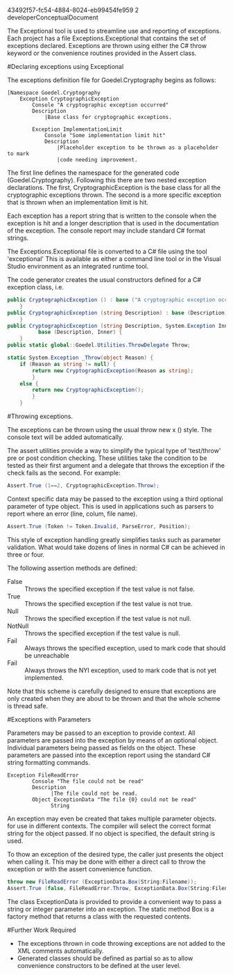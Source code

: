 <id>43492f57-fc54-4884-8024-eb99454fe959
<version>2
<contenttype>developerConceptualDocument

The Exceptional tool is used to streamline use and reporting of 
exceptions. Each project has a file Exceptions.Exceptional that contains
the set of exceptions declared. Exceptions are thrown using either the
C# throw keyword or the convenience routines provided in the Assert class.

#Declaring exceptions using Exceptional</title>

The exceptions definition file for Goedel.Cryptography begins as follows:

~~~~
[Namespace Goedel.Cryptography
    Exception CryptographicException
        Console "A cryptographic exception occurred"
        Description
            |Base class for cryptographic exceptions.
		
        Exception ImplementationLimit
            Console "Some implementation limit hit"
            Description
                |Placeholder exception to be thrown as a placeholder to mark
                |code needing improvement.      
~~~~

The first line defines the namespace for the generated code
(Goedel.Cryptography). Following this there are two nested exception
declarations. The first, CryptographicException is the base class 
for all the cryptographic exceptions thrown. The second is a more specific
exception that is thrown when an implementation limit is hit.

Each exception has a report string that is written to the console
when the exception is hit and a longer description that is used in the
documentation of the exception. The console report may include 
standard C# format strings.



The Exceptions.Exceptional file is converted to a C# file using the
tool 'exceptional' This is available as either a command line tool 
or in the Visual Studio environment as an integrated runtime tool.

The code generator creates the usual constructors defined for a 
C# exception class, i.e.

~~~~C#
public CryptographicException () : base ("A cryptographic exception occurred") {
    }
public CryptographicException (string Description) : base (Description) {
    }
public CryptographicException (string Description, System.Exception Inner) :
          base (Description, Inner) {
    }
public static global::Goedel.Utilities.ThrowDelegate Throw;

static System.Exception _Throw(object Reason) {
    if (Reason as string != null) {
        return new CryptographicException(Reason as string);
        }
    else {
        return new CryptographicException();
        }
    }
~~~~


#Throwing exceptions.

The exceptions can be thrown using the usual throw new x () style.
The console text will be added automatically.

The assert utilities provide a way to simplify the typical
type of 'test/throw' pre or post condition checking. These
utilities take the condition to be tested as their first argument
and a delegate that throws the exception if the check fails as
the second. For example:

~~~~C#
Assert.True (1==2, CryptographicException.Throw);
~~~~


Context specific data may be passed to the exception using a third optional
parameter of type object. This is used in applications such as parsers
to report where an error (line, colum, file name).

~~~~C#
Assert.True (Token != Token.Invalid, ParseError, Position);
~~~~

This style of exception handling greatly simplifies tasks such as
parameter validation. What would take dozens of lines in normal C# can be
achieved in three or four.

The following assertion methods are defined:

<dl>
<dt>False
<dd>Throws the specified exception if the test value is not false.
<dt>True
<dd>Throws the specified exception if the test value is not true.
<dt>Null
<dd>Throws the specified exception if the test value is not null.
<dt>NotNull
<dd>Throws the specified exception if the test value is null.
<dt>Fail
<dd>Always throws the specified exception, used to mark code that should be unreachable
<dt>Fail
<dd>Always throws the NYI exception, used to mark code that is not yet implemented.
</dl>

Note that this scheme is carefully designed to ensure that exceptions are only
created when they are about to be thrown and that the whole scheme is thread safe.


#Exceptions with Parameters

Parameters may be passed to an exception to provide context. All parameters
are passed into the exception by means of an optional object. Individual
parameters being passed as fields on the object. These parameters are passed
into the exception report using the standard C# string formatting commands.

~~~~
Exception FileReadError
		Console "The file could not be read"
		Description
			  |The file could not be read.
		Object ExceptionData "The file {0} could not be read"
			  String
~~~~

An exception may even be created that takes multiple parameter objects.
for use in different contexts. The compiler will select the correct format 
string for the object passed. If no object is specified, the default string is 
used.

To thow an exception of the desired type, the caller just presents the 
object when calling it. This may be done with either a direct call to
throw the exception or with the assert convenience function.

~~~~C#
throw new FileReadError (ExceptionData.Box(String:Filename));
Assert.True (false, FileReadError.Throw, ExceptionData.Box(String:Filename));      
~~~~

The class ExceptionData is provided to provide a convenient way to 
pass a string or integer parameter into an exception. The static
method Box is a factory method that returns a class with the 
requested contents.

#Further Work Required

<ul>
<li>The exceptions thrown in code throwing exceptions are not added to 
the XML comments automatically.

<li>Generated classes should be defined as partial so as to allow convenience 
constructors to be defined at the user level.
</ul>
